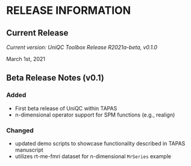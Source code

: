 RELEASE INFORMATION
===================

Current Release
---------------

*Current version: UniQC Toolbox Release R2021a-beta, v0.1.0*

March 1st, 2021


Beta Release Notes (v0.1)
-------------------------

### Added
- First beta release of UniQC within TAPAS
- n-dimensional operator support for SPM functions (e.g., realign)

### Changed
- updated demo scripts to showcase functionality described in TAPAS manuscript
- utilizes rt-me-fmri dataset for n-dimensional `MrSeries` example
